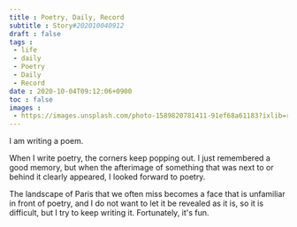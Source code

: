 ```yaml
---
title : Poetry, Daily, Record
subtitle : Story#202010040912
draft : false
tags :
 - life
 - daily
 - Poetry
 - Daily
 - Record
date : 2020-10-04T09:12:06+0900
toc : false
images : 
 - https://images.unsplash.com/photo-1589820781411-91ef68a61183?ixlib=rb-1.2.1&q=80&fm=jpg&crop=entropy&cs=tinysrgb&w=1080&fit=max&ixid=eyJhcHBfaWQiOjE1NTU0OX0
---
```

I am writing a poem.  

When I write poetry, the corners keep popping out. I just remembered a good memory, but when the afterimage of something that was next to or behind it clearly appeared, I looked forward to poetry.  

The landscape of Paris that we often miss becomes a face that is unfamiliar in front of poetry, and I do not want to let it be revealed as it is, so it is difficult, but I try to keep writing it. Fortunately, it's fun.